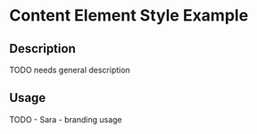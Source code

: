 # Content Element Style Example

## Description
TODO needs general description

## Usage
TODO - Sara - branding usage
